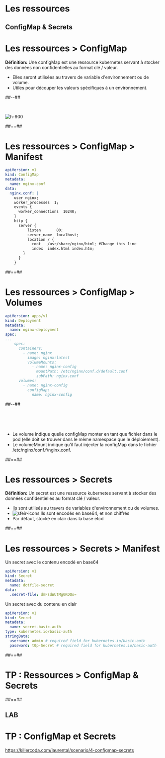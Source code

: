 <!-- .slide: class="transition"-->

# Les ressources
## ConfigMap & Secrets

<!-- .slide: class="two-column" -->

# Les ressources > **ConfigMap**

**Définition:** Une configMap est une ressource kubernetes servant à stocker des données non confidentielles au format clé / valeur. 
* Elles seront utilisées au travers de variable d'environnement ou de volume. 
* Utiles pour découper les valeurs spécifiques à un environnement.

##--##

<br>

![h-900](./assets/images/configmap.png)

##==##

<!-- .slide: class="with-code-bg-dark" -->

# Les ressources > ConfigMap > **Manifest**
```yaml
apiVersion: v1
kind: ConfigMap
metadata:
  name: nginx-conf
data:
  nginx.conf: |
    user nginx;
    worker_processes  1;
    events {
      worker_connections  10240;
    }
    http {
      server {
          listen       80;
          server_name  localhost;
          location / {
            root   /usr/share/nginx/html; #Change this line
            index  index.html index.htm;
        }
      }
    }
```

##==##

<!-- .slide: class="with-code-bg-dark two-column" -->

# Les ressources > ConfigMap > **Volumes**

```yaml
apiVersion: apps/v1
kind: Deployment
metadata:
  name: nginx-deployment
spec:
...
    spec:
      containers:
        - name: nginx
          image: nginx:latest
          volumeMounts:
            - name: nginx-config
              mountPath: /etc/nginx/conf.d/default.conf
              subPath: nginx.conf
      volumes:
        - name: nginx-config
          configMap:
            name: nginx-config
```
##--##

<br><br><br>

* Le volume indique quelle configMap monter en tant que fichier dans le pod (elle doit se trouver dans le même namespace que le déploiement).
* Le volumeMount indique qu'il faut injecter la configMap dans le fichier /etc/nginx/conf.f/nginx.conf.

##==##

<!-- .slide: -->

# Les ressources > **Secrets**

**Définition:** Un secret est une ressource kubernetes servant à stocker des données confidentielles au format clé / valeur. 
* Ils sont utilisés au travers de variables d'environnement ou de volumes. 
* ![sfeir-icons](alert-triangle)<!-- .element: style="--icon-size:48px; --icon-color:red;" --> Ils sont encodés en base64, et non chiffrés
* Par défaut, stocké en clair dans la base etcd

##==##

<!-- .slide: class="with-code-bg-dark" -->

# Les ressources > Secrets > **Manifest**
Un secret avec le contenu encodé en base64
```yaml
apiVersion: v1
kind: Secret
metadata:
  name: dotfile-secret
data:
  .secret-file: dmFsdWUtMg0KDQo=
```

Un secret avec du contenu en clair
```yaml
apiVersion: v1
kind: Secret
metadata:
  name: secret-basic-auth
type: kubernetes.io/basic-auth
stringData:
  username: admin # required field for kubernetes.io/basic-auth
  password: t0p-Secret # required field for kubernetes.io/basic-auth
```

##==##

<!-- .slide: class="transition-bg-sfeir-2" -->

# TP : Ressources > **ConfigMap & Secrets**

##==##

<!-- .slide: class="exercice"-->
## LAB
# TP : ConfigMap et Secrets



https://killercoda.com/laurental/scenario/4-configmap-secrets
